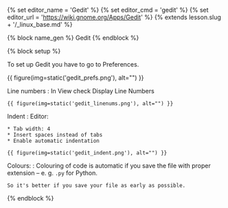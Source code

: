 {% set editor_name = 'Gedit' %}
{% set editor_cmd = 'gedit' %}
{% set editor_url = 'https://wiki.gnome.org/Apps/Gedit' %}
{% extends lesson.slug + '/_linux_base.md' %}

{% block name_gen %} Gedit {% endblock %}


{% block setup %}

To set up Gedit you have to go to <span class="en">Preferences</span>.

{{ figure(img=static('gedit_prefs.png'), alt="") }}

Line numbers
:   In View check Display Line Numbers

    {{ figure(img=static('gedit_linenums.png'), alt="") }}

Indent
:   Editor:

    * Tab width: 4
    * Insert spaces instead of tabs
    * Enable automatic indentation

    {{ figure(img=static('gedit_indent.png'), alt="") }}

Colours:
:   Colouring of code is automatic if you save the file with proper extension
    – e. g. `.py` for Python.

    So it's better if you save your file as early as possible.

{% endblock %}
